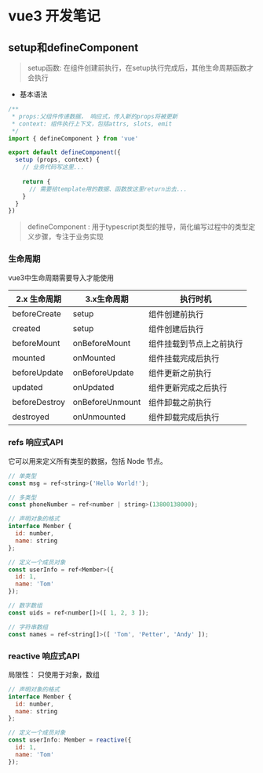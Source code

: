 # vue3 开发笔记
## setup和defineComponent
> setup函数: 在组件创建前执行，在setup执行完成后，其他生命周期函数才会执行
* 基本语法
```js
/**
 * props:父组件传递数据， 响应式，传入新的props将被更新
 * context: 组件执行上下文，包括attrs, slots, emit
 */
import { defineComponent } from 'vue'

export default defineComponent({
  setup (props, context) {
    // 业务代码写这里...
    
    return {
      // 需要给template用的数据、函数放这里return出去...
    }
  }
})
```
> defineComponent : 用于typescript类型的推导，简化编写过程中的类型定义步骤，专注于业务实现
### 生命周期
vue3中生命周期需要导入才能使用

2.x 生命周期|3.x生命周期|执行时机
--|--|--
beforeCreate|	setup|	组件创建前执行
created| setup|	组件创建后执行
beforeMount|	onBeforeMount|	组件挂载到节点上之前执行
mounted|	onMounted|	组件挂载完成后执行
beforeUpdate|	onBeforeUpdate|	组件更新之前执行
updated|	onUpdated|	组件更新完成之后执行
beforeDestroy|	onBeforeUnmount|	组件卸载之前执行
destroyed|	onUnmounted|	组件卸载完成后执行

### refs 响应式API
它可以用来定义所有类型的数据，包括 Node 节点。
```js
// 单类型
const msg = ref<string>('Hello World!');

// 多类型
const phoneNumber = ref<number | string>(13800138000);

// 声明对象的格式
interface Member {
  id: number,
  name: string
};

// 定义一个成员对象
const userInfo = ref<Member>({
  id: 1,
  name: 'Tom'
});

// 数字数组
const uids = ref<number[]>([ 1, 2, 3 ]);

// 字符串数组
const names = ref<string[]>([ 'Tom', 'Petter', 'Andy' ]);
```
### reactive 响应式API
局限性： 只使用于对象，数组
```js
// 声明对象的格式
interface Member {
  id: number,
  name: string
};

// 定义一个成员对象
const userInfo: Member = reactive({
  id: 1,
  name: 'Tom'
});
```
